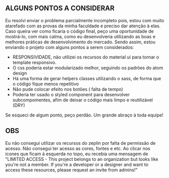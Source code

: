 ## ALGUNS PONTOS A CONSIDERAR
Eu resolvi enviar o problema parcialmente incompleto pois, estou com muito atarefado com as provas da minha faculdade e preciso dar atenção à elas. Caso queira ver como ficaria o código final, peço uma oportunidade de mostrá-lo, com mais calma, como eu desenvolveria utilizando as boas e melhores práticas de desenvolvimento do mercado. Sendo assim, estou enviando o projeto com alguns pontos a serem considerados:

- RESPONSIVIDADE, não utilizei os recursos do material ui para tornar o template responsivo.
- O css poderia estar modularizado melhor, seguindo os padrões do atom design
- Há uma forma de gerar helpers classes utilizando o sass, de forma que o código fique menos repetitivo
- Não pude colocar efeito nos botões ( falta de tempo)
- Poderia ter usado o styled component para desenvolver subcompomentes, afim de deixar o código mais limpo e reutilizável (DRY)

Se esqueci de algum ponto, peço perdão.
Um grande abraço à toda equipe!

## OBS
Eu não consegui utilizar os recursos do zeplin por falta de permissão de acesso.
Não consegui ter acesso as cores, fontes e etc. Ao clicar nos ícones que ficam à esquerda no topo,
eu recebia uma mensagem de "LIMITED ACCESS - This project belongs to an organization but looks like you're not a member. If you're a developer or a designer and want to access these resources, please request an invite from admins!"